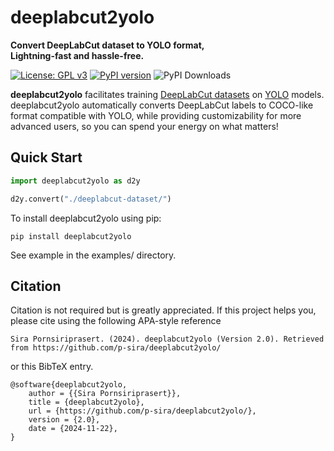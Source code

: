 # deeplabcut2yolo
**Convert DeepLabCut dataset to YOLO format,**\
**Lightning-fast and hassle-free.**

[![License: GPL v3](https://img.shields.io/badge/License-GPLv3-blue.svg)](https://www.gnu.org/licenses/gpl-3.0)
[![PyPI version](https://badge.fury.io/py/deeplabcut2yolo.svg)](https://badge.fury.io/py/deeplabcut2yolo)
![PyPI Downloads](https://static.pepy.tech/badge/deeplabcut2yolo)

**deeplabcut2yolo** facilitates training [DeepLabCut datasets](https://benchmark.deeplabcut.org/datasets.html) on [YOLO](https://docs.ultralytics.com/) models. deeplabcut2yolo automatically converts DeepLabCut labels to COCO-like format compatible with YOLO, while providing customizability for more advanced users, so you can spend your energy on what matters!

## Quick Start
```python
import deeplabcut2yolo as d2y

d2y.convert("./deeplabcut-dataset/")
```

To install deeplabcut2yolo using pip:
```
pip install deeplabcut2yolo
```

See example in the examples/ directory.

## Citation
Citation is not required but is greatly appreciated. If this project helps you, 
please cite using the following APA-style reference
```
Sira Pornsiriprasert. (2024). deeplabcut2yolo (Version 2.0). Retrieved from https://github.com/p-sira/deeplabcut2yolo/
```
or this BibTeX entry.
```
@software{deeplabcut2yolo,
    author = {{Sira Pornsiriprasert}},
    title = {deeplabcut2yolo},
    url = {https://github.com/p-sira/deeplabcut2yolo/},
    version = {2.0},
    date = {2024-11-22},
}
```
